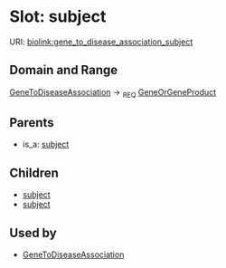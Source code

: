# Slot: subject




URI: [biolink:gene_to_disease_association_subject](https://w3id.org/biolink/vocab/gene_to_disease_association_subject)
## Domain and Range

[GeneToDiseaseAssociation](GeneToDiseaseAssociation.md) ->  <sub>REQ</sub> [GeneOrGeneProduct](GeneOrGeneProduct.md)
## Parents

 *  is_a: [subject](subject.md)
## Children

 *  [subject](gene_as_a_model_of_disease_association_subject.md)
 *  [subject](gene_has_variant_that_contributes_to_disease_association_subject.md)
## Used by

 * [GeneToDiseaseAssociation](GeneToDiseaseAssociation.md)
